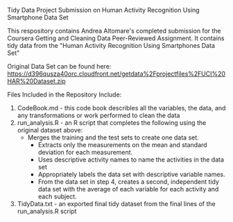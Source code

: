 Tidy Data Project Submission on Human Activity Recognition Using Smartphone Data Set

This respository contains Andrea Altomare's completed submission for the Coursera Getting and 
Cleaning Data Peer-Reviewed Assignment. It contains tidy data from the "Human Activity Recognition
Using Smartphones Data Set"

Original Data Set can be found here:
https://d396qusza40orc.cloudfront.net/getdata%2Fprojectfiles%2FUCI%20HAR%20Dataset.zip  

Files Included in the Repository Include:
1. CodeBook.md - this code book describles all the variables, the data, and any transformations or work
		 performed to clean the data
2. run_analysis.R - an R script that completes the following using the original dataset above:
	- Merges the training and the test sets to create one data set.
        - Extracts only the measurements on the mean and standard deviation for each measurement. 
        - Uses descriptive activity names to name the activities in the data set
        - Appropriately labels the data set with descriptive variable names. 
        - From the data set in step 4, creates a second, independent tidy data set with the 
          average of each variable for each activity and each subject.
3. TidyData.txt - an exported final tidy dataset from the final lines of the run_analysis.R script
